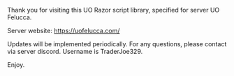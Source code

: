 Thank you for visiting this UO Razor script library, specified for server UO Felucca.

Server website: https://uofelucca.com/

Updates will be implemented periodically. For any questions, please contact via server discord. Username is TraderJoe329.

Enjoy.
